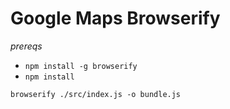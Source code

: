 # Google Maps Browserify

_prereqs_ 

* `npm install -g browserify`
* `npm install`

`browserify ./src/index.js -o bundle.js`